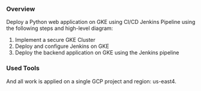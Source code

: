 ### Overview
Deploy a Python web application on GKE using CI/CD Jenkins Pipeline using the following steps and high-level diagram:

1. Implement a secure GKE Cluster
2. Deploy and configure Jenkins on GKE
3. Deploy the backend application on GKE using the Jenkins pipeline


### Used Tools
<!-- ![home_Page Image](./images/terraform.png)
![home_Page Image](./images/docker.png)
![home_Page Image](./images/ansible.png)
![home_Page Image](./images/jenkins.png)
![home_Page Image](./images/kubernetes.png) -->

And all work is applied on a single GCP project and region: us-east4.

<!-- ![home_Page Image](./images/GCP.png) -->